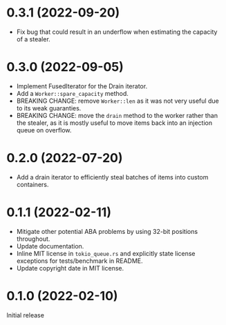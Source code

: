 # 0.3.1 (2022-09-20)

- Fix bug that could result in an underflow when estimating the capacity of a
  stealer.

# 0.3.0 (2022-09-05)

- Implement FusedIterator for the Drain iterator.
- Add a `Worker::spare_capacity` method.
- BREAKING CHANGE: remove `Worker::len` as it was not very useful due to its
  weak guaranties.
- BREAKING CHANGE: move the `drain` method to the worker rather than the
  stealer, as it is mostly useful to move items back into an injection queue on
  overflow.

# 0.2.0 (2022-07-20)

- Add a drain iterator to efficiently steal batches of items into custom
  containers.

# 0.1.1 (2022-02-11)

- Mitigate other potential ABA problems by using 32-bit positions throughout.
- Update documentation.
- Inline MIT license in `tokio_queue.rs` and explicitly state license exceptions
  for tests/benchmark in README.
- Update copyright date in MIT license.

# 0.1.0 (2022-02-10)

Initial release
